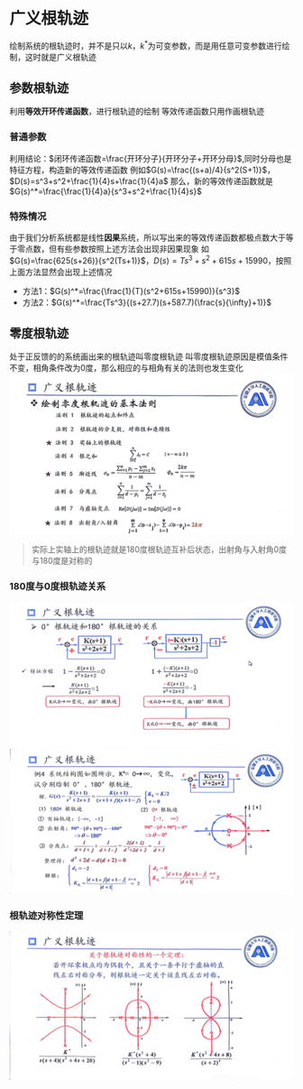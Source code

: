 # 广义根轨迹
绘制系统的根轨迹时，并不是只以$k$，$k^*$为可变参数，而是用任意可变参数进行绘制，这时就是广义根轨迹
## 参数根轨迹
利用**等效开环传递函数**，进行根轨迹的绘制
等效传递函数只用作画根轨迹
### 普通参数
利用结论：$闭环传递函数=\frac{开环分子}{开环分子+开环分母}$,同时分母也是特征方程，构造新的等效传递函数
例如$G(s)=\frac{(s+a)/4}{s^2(S+1)}$，$D(s)=s^3+s^2+\frac{1}{4}s+\frac{1}{4}a$
那么，新的等效传递函数就是$G(s)^*=\frac{\frac{1}{4}a}{s^3+s^2+\frac{1}{4}s}$
### 特殊情况
由于我们分析系统都是线性**因果**系统，所以写出来的等效传递函数都极点数大于等于零点数，但有些参数按照上述方法会出现非因果现象
如$G(s)=\frac{625(s+26)}{s^2(Ts+1)}$，$D(s)=Ts^3+s^2+615s+15990$，按照上面方法显然会出现上述情况
* 方法1：$G(s)^*=\frac{\frac{1}{T}(s^2+615s+15990)}{s^3}$
* 方法2：$G(s)^*=\frac{Ts^3}{(s+27.7)(s+587.7)(\frac{s}{\infty}+1)}$
## 零度根轨迹
处于正反馈的的系统画出来的根轨迹叫零度根轨迹
叫零度根轨迹原因是模值条件不变，相角条件改为0度，那么相应的与相角有关的法则也发生变化
![](picture/7-4.jpg)
>实际上实轴上的根轨迹就是180度根轨迹互补后状态，出射角与入射角0度与180度是对称的

### 180度与0度根轨迹关系
![](picture/7-2.jpg)
![](picture/7-1.jpg)
### 根轨迹对称性定理
![](picture/7-3.jpg)


